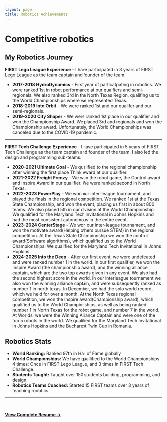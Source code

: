 ```yaml
---
layout: page
title: Robotics Achievements
---
```


# Competitive robotics
## My Robotics Journey
**FIRST Lego League Experience** - I have participated in 3 years of FIRST Lego League as the team captain and founder of the team. 
- **2017-2018 HydroDynamics** - First year of particatpating in robotics. We were ranked 1st in robot performance at our quaifiers and semi-regionals. We also ranked 3rd in the North Texas Region, qualifing us to the World Championships where we represented Texas. 
- **2018-2019 Into Orbit** - We were ranked 1st and our qualifer and our semi-regionals.
- **2019-2020 City Shaper** - We were ranked 1st place in our qualifier and won the Championship Award. We placed 3rd and regionals and won the Championship award. Unfortunately, the World Championships was canceled due to the COVID-19 pandemic.

---

**FIRST Tech Challenge Experience** - I have participated in 5 years of FIRST Tech Challenge as the team captain and founder of the team. I also led the design and programming sub-teams.
- **2020-2021 Ultimate Goal** - We qualified to the regional championship after winning the first place Think Award at our qualifier. 
- **2021-2022 Freight Frenzy** - We won the robot game, the Control award and Inspire Award in our qualifier. We were ranked second in North Texas. 
- **2022-2023 PowerPlay** - We won our inter-league tournament, and played the finals in the regional competition. We ranked 1st at the Texas State Championship, and won the event, placing us first in about 800 teams. We also placed 5th in our division at the World Championship. We qualified for the Maryland Tech Invitational in Johns Hopkins and had the most consistent autonomous in the entire event.  
- **2023-2024 CenterStage** - We won our inter-league tournament, and won the motivate award(Helping others pursue STEM) in the regional competition. At the Texas State Championship we won the control award(Software algorithms), which qualified us to the World Championships. We qualified for the Maryland Tech Invitational in Johns Hopkins. 
- **2024-2025 Into the Deep** - After our first event, we were undefeated and were ranked number 1 in the world. In our first qualifier, we won the Inspire Award (the championship award), and the winning alliance captain, which are the two top awards given in any event. We also had the second highest score in the world. In our interleague tournament we also won the winning alliance captain, and were subsequently ranked as number 1 in north texas. In December, we had the solo world record, which we held for over a month. At the North Texas regional competition, we won the Inspire award(Championship award), which qualified us to the World Championships, as well as being ranked number 1 in North Texas for the robot game, and number 7 in the world. At Worlds, we were the Winning Alliance Captain and were one of the top 5 robots in the world. We qualified for the Maryland Tech Invitational in Johns Hopkins and the Bucharest Twin Cup in Romania. 

## Robotics Stats
- **World Ranking:** Ranked 97th in Hall of Fame globally
- **World Championships:** We have quallified to the World Championships 4 times: Once in FIRST Lego League, and 3 times in FIRST Tech Challenge.
- **Students Taught:** Taught over 150 students building, programming, and design.
- **Robotics Teams Coached:** Started 15 FIRST teams over 3 years of teaching roobtics

---
<br>

[**View Complete Resume →**](resume.md)
